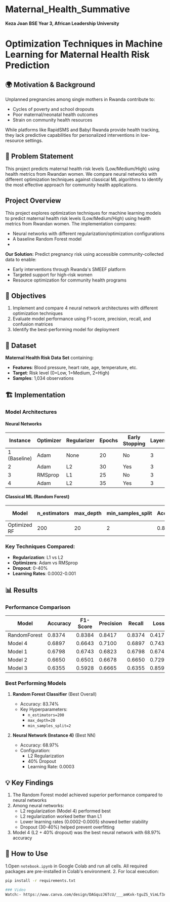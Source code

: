 # Maternal_Health_Summative
 **Keza Joan**
**BSE Year 3, African Leadership University**
# Optimization Techniques in Machine Learning for Maternal Health Risk Prediction

## 🌍 Motivation & Background
Unplanned pregnancies among single mothers in Rwanda contribute to:
- Cycles of poverty and school dropouts
- Poor maternal/neonatal health outcomes
- Strain on community health resources

While platforms like RapidSMS and Babyl Rwanda provide health tracking, they lack predictive capabilities for personalized interventions in low-resource settings.

## 📌 Problem Statement
This project predicts maternal health risk levels (Low/Medium/High) using health metrics from Rwandan women. We compare neural networks with different optimization techniques against classical ML algorithms to identify the most effective approach for community health applications.

## Project Overview
This project explores optimization techniques for machine learning models to predict maternal health risk levels (Low/Medium/High) using health metrics from Rwandan women. The implementation compares:
- Neural networks with different regularization/optimization configurations
- A baseline Random Forest model
- 
**Our Solution:**
Predict pregnancy risk using accessible community-collected data to enable:
- Early interventions through Rwanda's SMEEF platform
- Targeted support for high-risk women
- Resource optimization for community health programs
## 🎯 Objectives
1. Implement and compare 4 neural network architectures with different optimization techniques
2. Evaluate model performance using F1-score, precision, recall, and confusion matrices
3. Identify the best-performing model for deployment

## 📂 Dataset
**Maternal Health Risk Data Set** containing:
- **Features**: Blood pressure, heart rate, age, temperature, etc.
- **Target**: Risk level (0=Low, 1=Medium, 2=High)
- **Samples**: 1,034 observations

## 🏗️ Implementation

### Model Architectures

#### Neural Networks
| Instance | Optimizer | Regularizer | Epochs | Early Stopping | Layers | Learning Rate | Dropout | Accuracy | F1-Score | Precision | Recall |
|----------|-----------|-------------|--------|----------------|--------|---------------|---------|----------|----------|-----------|--------|
| 1 (Baseline) | Adam | None | 20 | No | 3 | 0.001 | 0% | 0.6798 | 0.6743 | 0.6823 | 0.6798 |
| 2 | Adam | L2 | 30 | Yes | 3 | 0.0005 | 30% | 0.6650 | 0.6501 | 0.6678 | 0.6650 |
| 3 | RMSprop | L1 | 25 | No | 3 | 0.0002 | 20% | 0.6355 | 0.5928 | 0.6665 | 0.6355 |
| 4 | Adam | L2 | 35 | Yes | 3 | 0.0003 | 40% | 0.6897 | 0.6643 | 0.7100 | 0.6897 |

#### Classical ML (Random Forest)
| Model | n_estimators | max_depth | min_samples_split | Accuracy | F1-Score | 
|-------|--------------|-----------|-------------------|----------|----------|
| Optimized RF | 200 | 20 | 2 | 0.8374 | 0.8384 |

### Key Techniques Compared:
- **Regularization**: L1 vs L2
- **Optimizers**: Adam vs RMSprop
- **Dropout**: 0-40%
- **Learning Rates**: 0.0002-0.001

## 📊 Results

### Performance Comparison
| Model | Accuracy | F1-Score | Precision | Recall | Loss |
|-------|----------|----------|-----------|--------|------|
| RandomForest | 0.8374 | 0.8384 | 0.8417 | 0.8374 | 0.4179 |
| Model 4 | 0.6897 | 0.6643 | 0.7100 | 0.6897 | 0.7436 |
| Model 1 | 0.6798 | 0.6743 | 0.6823 | 0.6798 | 0.6748 |
| Model 2 | 0.6650 | 0.6501 | 0.6678 | 0.6650 | 0.7292 |
| Model 3 | 0.6355 | 0.5928 | 0.6665 | 0.6355 | 0.8597 |

### Best Performing Models
1. **Random Forest Classifier** (Best Overall)
   - Accuracy: 83.74%
   - Key Hyperparameters: 
     - `n_estimators=200`
     - `max_depth=20`
     - `min_samples_split=2`

2. **Neural Network (Instance 4)** (Best NN)
   - Accuracy: 68.97%
   - Configuration:
     - L2 Regularization
     - 40% Dropout
     - Learning Rate: 0.0003

## 💡 Key Findings
1. The Random Forest model achieved superior performance compared to neural networks
2. Among neural networks:
   - L2 regularization (Model 4) performed best
   - L2 regularization worked better than L1
   - Lower learning rates (0.0002-0.0005) showed better stability
   - Dropout (30-40%) helped prevent overfitting
3. Model 4 (L2 + 40% dropout) was the best neural network with 68.97% accuracy

## 🚀 How to Use
1.Open `notebook.ipynb` in Google Colab and run all cells. All required packages are pre-installed in Colab's environment.
2. For local execution:
   ```bash
   pip install -r requirements.txt

### Video
Watch:- https://www.canva.com/design/DAGquzJ6TcU/___amKxk-tguZS_VimLf3A/edit?utm_content=DAGquzJ6TcU&utm_campaign=designshare&utm_medium=link2&utm_source=sharebutton
